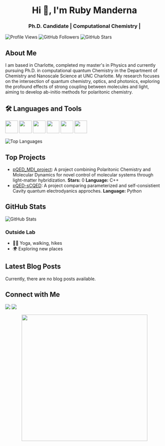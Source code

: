 <h1 align="center">Hi 👋, I'm Ruby Manderna</h1>
<h3 align="center"> Ph.D. Candidate | Computational Chemistry | </h3>

![Profile Views](https://komarev.com/ghpvc/?username=rubymanderna&color=blueviolet)
![GitHub Followers](https://img.shields.io/github/followers/rubymanderna?style=social)
![GitHub Stars](https://img.shields.io/github/stars/rubymanderna?style=social)

## About Me

I am based in Charlotte, completed my master's in Physics and currently pursuing Ph.D. in computational quantum Chemistry in the Department of Chemistry and Nanoscale Science at UNC Charlotte. My research focuses on the intersection of quantum chemistry, optics, and photonics, exploring the profound effects of strong coupling between molecules and light, aiming to develop ab-initio methods for polaritonic chemistry. 

## 🛠️ Languages and Tools
<p>
  <img src="https://cdn.jsdelivr.net/gh/devicons/devicon/icons/python/python-original.svg" width="40"/>
  <img src="https://cdn.jsdelivr.net/gh/devicons/devicon/icons/cplusplus/cplusplus-original.svg" width="40"/>
  <img src="https://cdn.jsdelivr.net/gh/devicons/devicon/icons/git/git-original.svg" width="40"/>
  <img src="https://cdn.jsdelivr.net/gh/devicons/devicon/icons/docker/docker-original.svg" width="40"/>
  <img src="https://cdn.jsdelivr.net/gh/devicons/devicon/icons/html5/html5-original.svg" width="40"/>
  <img src="https://cdn.jsdelivr.net/gh/devicons/devicon/icons/matlab/matlab-original.svg" width="40"/>
</p>

![Top Languages](https://github-readme-stats.vercel.app/api/top-langs/?username=rubymanderna&layout=compact&theme=radical)


## Top Projects

- [pQED_MDI_project](https://github.com/rubymanderna/pQED_MDI_project): A project combining Polaritonic Chemistry and Molecular Dynamics for novel control of molecular systems through light-matter hybridization. **Stars:** 0 **Language:** C++ 
- [pQED-sCQED](https://github.com/rubymanderna/SCQED-PCQED.git): A project comparing parameterized and self-consistient Cavity quantum electrodyanics approches. **Language:** Python 

## GitHub Stats

![GitHub Stats](https://github-readme-stats.vercel.app/api?username=rubymanderna&show_icons=true&theme=radical)


### Outside Lab
- 🏃‍♀️ Yoga, walking, hikes 
- 🌍 Exploring new places

## Latest Blog Posts

Currently, there are no blog posts available.

## Connect with Me
<p>
  <a href="[https://www.linkedin.com/in/rubymanderna/](https://www.linkedin.com/in/ruby-manderna-129bb0190)"><img src="https://img.shields.io/badge/LinkedIn-blue?logo=linkedin&logoColor=white" /></a>
  <a href="rmandern@charlotte.edu"><img src="https://img.shields.io/badge/Gmail-red?logo=gmail&logoColor=white" /></a>
</p>

<p align="center">
  <img src="https://media.giphy.com/media/qgQUggAC3Pfv687qPC/giphy.gif" width="400"/>
</p>
